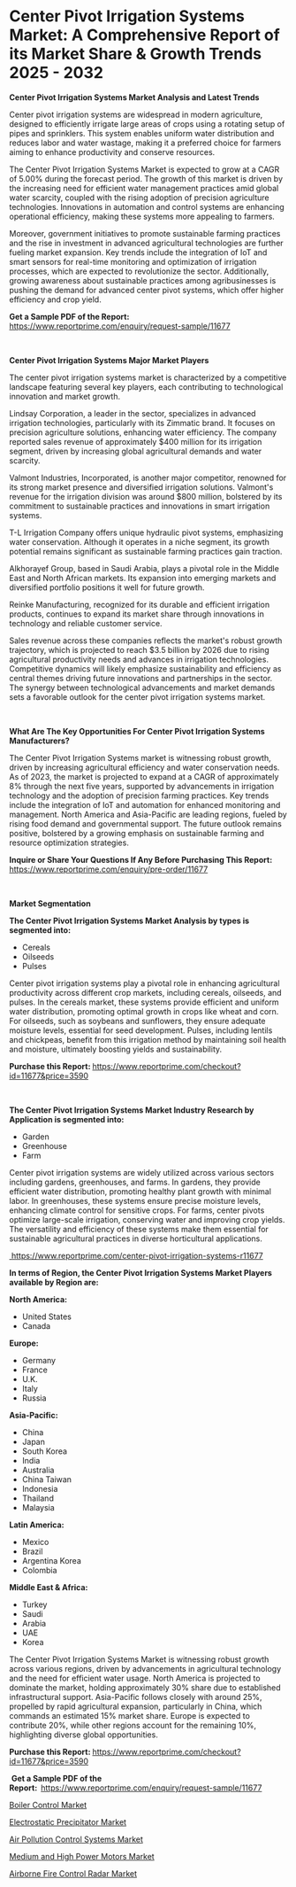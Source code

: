 <p><h1>Center Pivot Irrigation Systems Market: A Comprehensive Report of its Market Share & Growth Trends 2025 - 2032</h1></p><p><strong>Center Pivot Irrigation Systems Market Analysis and Latest Trends</strong></p>
<p><p>Center pivot irrigation systems are widespread in modern agriculture, designed to efficiently irrigate large areas of crops using a rotating setup of pipes and sprinklers. This system enables uniform water distribution and reduces labor and water wastage, making it a preferred choice for farmers aiming to enhance productivity and conserve resources. </p><p>The Center Pivot Irrigation Systems Market is expected to grow at a CAGR of 5.00% during the forecast period. The growth of this market is driven by the increasing need for efficient water management practices amid global water scarcity, coupled with the rising adoption of precision agriculture technologies. Innovations in automation and control systems are enhancing operational efficiency, making these systems more appealing to farmers. </p><p>Moreover, government initiatives to promote sustainable farming practices and the rise in investment in advanced agricultural technologies are further fueling market expansion. Key trends include the integration of IoT and smart sensors for real-time monitoring and optimization of irrigation processes, which are expected to revolutionize the sector. Additionally, growing awareness about sustainable practices among agribusinesses is pushing the demand for advanced center pivot systems, which offer higher efficiency and crop yield.</p></p>
<p><strong>Get a Sample PDF of the Report:&nbsp;</strong> <a href="https://www.reportprime.com/enquiry/request-sample/11677?utm_campaign=2771&utm_medium=2&utm_source=Github&utm_content=ia&utm_term=17032025&utm_id=center-pivot-irrigation-systems">https://www.reportprime.com/enquiry/request-sample/11677</a></p>
<p>&nbsp;</p>
<p><strong>Center Pivot Irrigation Systems Major Market Players</strong></p>
<p><p>The center pivot irrigation systems market is characterized by a competitive landscape featuring several key players, each contributing to technological innovation and market growth. </p><p>Lindsay Corporation, a leader in the sector, specializes in advanced irrigation technologies, particularly with its Zimmatic brand. It focuses on precision agriculture solutions, enhancing water efficiency. The company reported sales revenue of approximately $400 million for its irrigation segment, driven by increasing global agricultural demands and water scarcity.</p><p>Valmont Industries, Incorporated, is another major competitor, renowned for its strong market presence and diversified irrigation solutions. Valmont's revenue for the irrigation division was around $800 million, bolstered by its commitment to sustainable practices and innovations in smart irrigation systems.</p><p>T-L Irrigation Company offers unique hydraulic pivot systems, emphasizing water conservation. Although it operates in a niche segment, its growth potential remains significant as sustainable farming practices gain traction.</p><p>Alkhorayef Group, based in Saudi Arabia, plays a pivotal role in the Middle East and North African markets. Its expansion into emerging markets and diversified portfolio positions it well for future growth.</p><p>Reinke Manufacturing, recognized for its durable and efficient irrigation products, continues to expand its market share through innovations in technology and reliable customer service.</p><p>Sales revenue across these companies reflects the market's robust growth trajectory, which is projected to reach $3.5 billion by 2026 due to rising agricultural productivity needs and advances in irrigation technologies. Competitive dynamics will likely emphasize sustainability and efficiency as central themes driving future innovations and partnerships in the sector. The synergy between technological advancements and market demands sets a favorable outlook for the center pivot irrigation systems market.</p></p>
<p>&nbsp;</p>
<p><strong>What Are The Key Opportunities For Center Pivot Irrigation Systems Manufacturers?</strong></p>
<p><p>The Center Pivot Irrigation Systems market is witnessing robust growth, driven by increasing agricultural efficiency and water conservation needs. As of 2023, the market is projected to expand at a CAGR of approximately 8% through the next five years, supported by advancements in irrigation technology and the adoption of precision farming practices. Key trends include the integration of IoT and automation for enhanced monitoring and management. North America and Asia-Pacific are leading regions, fueled by rising food demand and governmental support. The future outlook remains positive, bolstered by a growing emphasis on sustainable farming and resource optimization strategies.</p></p>
<p><strong>Inquire or Share Your Questions If Any Before Purchasing This Report:</strong> <a href="https://www.reportprime.com/enquiry/pre-order/11677?utm_campaign=2771&utm_medium=2&utm_source=Github&utm_content=ia&utm_term=17032025&utm_id=center-pivot-irrigation-systems">https://www.reportprime.com/enquiry/pre-order/11677</a></p>
<p>&nbsp;</p>
<p><strong>Market Segmentation</strong></p>
<p><strong>The Center Pivot Irrigation Systems Market Analysis by types is segmented into:</strong></p>
<p><ul><li>Cereals</li><li>Oilseeds</li><li>Pulses</li></ul></p>
<p><p>Center pivot irrigation systems play a pivotal role in enhancing agricultural productivity across different crop markets, including cereals, oilseeds, and pulses. In the cereals market, these systems provide efficient and uniform water distribution, promoting optimal growth in crops like wheat and corn. For oilseeds, such as soybeans and sunflowers, they ensure adequate moisture levels, essential for seed development. Pulses, including lentils and chickpeas, benefit from this irrigation method by maintaining soil health and moisture, ultimately boosting yields and sustainability.</p></p>
<p><strong>Purchase this Report:&nbsp;</strong><a href="https://www.reportprime.com/checkout?id=11677&price=3590&utm_campaign=2771&utm_medium=2&utm_source=Github&utm_content=ia&utm_term=17032025&utm_id=center-pivot-irrigation-systems">https://www.reportprime.com/checkout?id=11677&price=3590</a></p>
<p>&nbsp;</p>
<p><strong>The Center Pivot Irrigation Systems Market Industry Research by Application is segmented into:</strong></p>
<p><ul><li>Garden</li><li>Greenhouse</li><li>Farm</li></ul></p>
<p><p>Center pivot irrigation systems are widely utilized across various sectors including gardens, greenhouses, and farms. In gardens, they provide efficient water distribution, promoting healthy plant growth with minimal labor. In greenhouses, these systems ensure precise moisture levels, enhancing climate control for sensitive crops. For farms, center pivots optimize large-scale irrigation, conserving water and improving crop yields. The versatility and efficiency of these systems make them essential for sustainable agricultural practices in diverse horticultural applications.</p></p>
<p><a href="https://www.reportprime.com/center-pivot-irrigation-systems-r11677?utm_campaign=2771&utm_medium=2&utm_source=Github&utm_content=ia&utm_term=17032025&utm_id=center-pivot-irrigation-systems">&nbsp;https://www.reportprime.com/center-pivot-irrigation-systems-r11677</a></p>
<p><strong>In terms of Region, the Center Pivot Irrigation Systems Market Players available by Region are:</strong></p>
<p>
    <p> <strong> North America: </strong>
        <ul>
            <li>United States</li>
            <li>Canada</li>
        </ul>
        </p> 
    <p> <strong> Europe: </strong>
        <ul>
            <li>Germany</li>
            <li>France</li>
            <li>U.K.</li>
            <li>Italy</li>
            <li>Russia</li>
        </ul>
        </p> 
    <p> <strong> Asia-Pacific: </strong>
        <ul>
            <li>China</li>
            <li>Japan</li>
            <li>South Korea</li>
            <li>India</li>
            <li>Australia</li>
            <li>China Taiwan</li>
            <li>Indonesia</li>
            <li>Thailand</li>
            <li>Malaysia</li>
        </ul>
        </p> 
    <p> <strong> Latin America: </strong>
        <ul>
            <li>Mexico</li>
            <li>Brazil</li>
            <li>Argentina Korea</li>
            <li>Colombia</li>
        </ul>
        </p> 
    <p> <strong> Middle East & Africa: </strong>
        <ul>
            <li>Turkey</li>
            <li>Saudi</li>
            <li>Arabia</li>
            <li>UAE</li>
            <li>Korea</li>
        </ul>
    </p>
    </p>
<p><p>The Center Pivot Irrigation Systems Market is witnessing robust growth across various regions, driven by advancements in agricultural technology and the need for efficient water usage. North America is projected to dominate the market, holding approximately 30% share due to established infrastructural support. Asia-Pacific follows closely with around 25%, propelled by rapid agricultural expansion, particularly in China, which commands an estimated 15% market share. Europe is expected to contribute 20%, while other regions account for the remaining 10%, highlighting diverse global opportunities.</p></p>
<p><strong>Purchase this Report: </strong><a href="https://www.reportprime.com/checkout?id=11677&price=3590&utm_campaign=2771&utm_medium=2&utm_source=Github&utm_content=ia&utm_term=17032025&utm_id=center-pivot-irrigation-systems">https://www.reportprime.com/checkout?id=11677&price=3590</a></p>
<p>&nbsp;<strong>Get a Sample PDF of the Report:&nbsp;&nbsp;</strong><a href="https://www.reportprime.com/enquiry/request-sample/11677?utm_campaign=2771&utm_medium=2&utm_source=Github&utm_content=ia&utm_term=17032025&utm_id=center-pivot-irrigation-systems">https://www.reportprime.com/enquiry/request-sample/11677</a></p>
<p><strong></strong></p>
<p><p><a href="https://www.linkedin.com/pulse/boiler-control-market-analysis-report-predicts-trends-growth-079fe?utm_campaign=2771&utm_medium=2&utm_source=Github&utm_content=ia&utm_term=17032025&utm_id=center-pivot-irrigation-systems">Boiler Control Market</a></p><p><a href="https://www.linkedin.com/pulse/detailed-examination-electrostatic-precipitator-market-size-projecting-kjcze?utm_campaign=2771&utm_medium=2&utm_source=Github&utm_content=ia&utm_term=17032025&utm_id=center-pivot-irrigation-systems">Electrostatic Precipitator Market</a></p><p><a href="https://www.linkedin.com/pulse/evaluating-air-pollution-control-systems-market-current-6ex0e?utm_campaign=2771&utm_medium=2&utm_source=Github&utm_content=ia&utm_term=17032025&utm_id=center-pivot-irrigation-systems">Air Pollution Control Systems Market</a></p><p><a href="https://www.linkedin.com/pulse/providing-industry-analysis-andforecasts-between-glkcc?utm_campaign=2771&utm_medium=2&utm_source=Github&utm_content=ia&utm_term=17032025&utm_id=center-pivot-irrigation-systems">Medium and High Power Motors Market</a></p><p><a href="https://www.linkedin.com/pulse/airborne-fire-control-radar-market-analysis-report-revenue-yu0qc?utm_campaign=2771&utm_medium=2&utm_source=Github&utm_content=ia&utm_term=17032025&utm_id=center-pivot-irrigation-systems">Airborne Fire Control Radar Market</a></p></p>